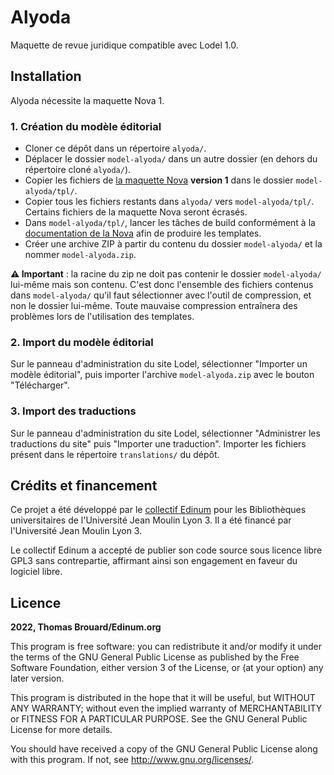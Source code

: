 # Alyoda

Maquette de revue juridique compatible avec Lodel 1.0.

## Installation

Alyoda nécessite la maquette Nova 1.

### 1. Création du modèle éditorial

* Cloner ce dépôt dans un répertoire `alyoda/`.
* Déplacer le dossier `model-alyoda/` dans un autre dossier (en dehors du répertoire cloné `alyoda/`).
* Copier les fichiers de [la maquette Nova](https://github.com/edinum/nova) **version 1** dans le dossier `model-alyoda/tpl/`.
* Copier tous les fichiers restants dans `alyoda/` vers `model-alyoda/tpl/`. Certains fichiers de la maquette Nova seront écrasés.
* Dans `model-alyoda/tpl/`, lancer les tâches de build conformément à la [documentation de la Nova](https://github.com/edinum/nova#readme) afin de produire les templates.
* Créer une archive ZIP à partir du contenu du dossier `model-alyoda/` et la nommer `model-alyoda.zip`.

**:warning: Important** : la racine du zip ne doit pas contenir le dossier `model-alyoda/` lui-même mais son contenu. C'est donc l'ensemble des fichiers contenus dans `model-alyoda/` qu'il faut sélectionner avec l'outil de compression, et non le dossier lui-même. Toute mauvaise compression entraînera des problèmes lors de l'utilisation des templates.

### 2. Import du modèle éditorial

Sur le panneau d'administration du site Lodel, sélectionner "Importer un modèle éditorial", puis importer l'archive `model-alyoda.zip` avec le bouton "Télécharger".

### 3. Import des traductions

Sur le panneau d'administration du site Lodel, sélectionner "Administrer les traductions du site" puis "Importer une traduction". Importer les fichiers présent dans le répertoire `translations/` du dépôt.

## Crédits et financement

Ce projet a été développé par le [collectif Edinum](https://edinum.org) pour les Bibliothèques universitaires de l'Université Jean Moulin Lyon 3. Il a été financé par l'Université Jean Moulin Lyon 3.

Le collectif Edinum a accepté de publier son code source sous licence libre GPL3 sans contrepartie, affirmant ainsi son engagement en faveur du logiciel libre.

## Licence

**2022, Thomas Brouard/Edinum.org**

This program is free software: you can redistribute it and/or modify it under the terms of the GNU General Public License as published by the Free Software Foundation, either version 3 of the License, or (at your option) any later version.

This program is distributed in the hope that it will be useful, but WITHOUT ANY WARRANTY; without even the implied warranty of MERCHANTABILITY or FITNESS FOR A PARTICULAR PURPOSE. See the GNU General Public License for more details.

You should have received a copy of the GNU General Public License along with this program. If not, see http://www.gnu.org/licenses/.
